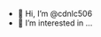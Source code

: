 - 👋 Hi, I’m @cdnlc506
- 👀 I’m interested in ...


<!---
cdnlc506/cdnlc506 is a ✨ special ✨ repository because its `README.md` (this file) appears on your GitHub profile.
You can click the Preview link to take a look at your changes.
--->
